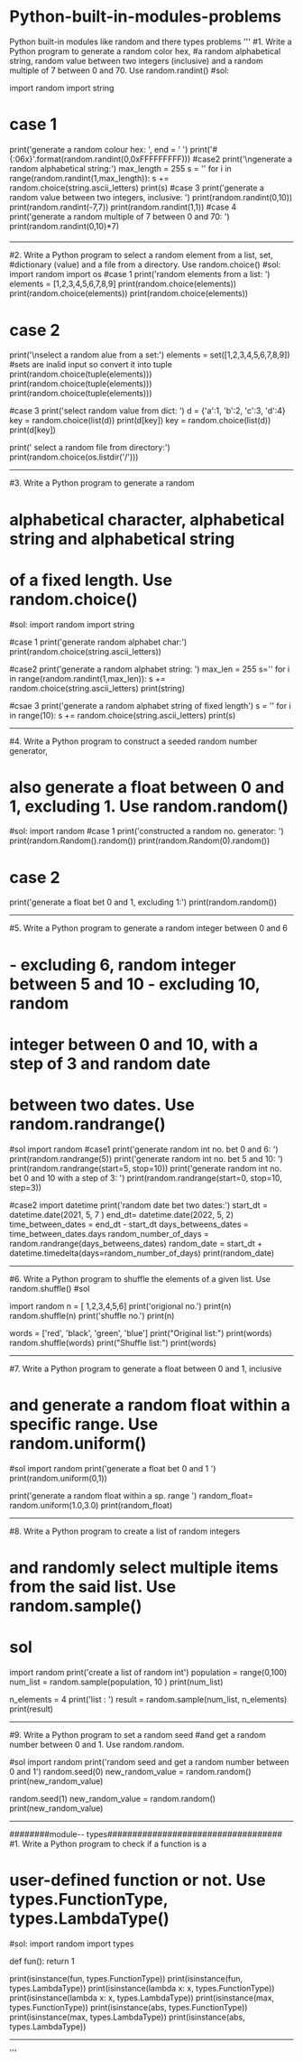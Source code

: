 # Python-built-in-modules-problems
Python built-in modules like random and there types problems
'''
#1. Write a Python program to generate a random color hex,
#a random alphabetical string, random value between two integers (inclusive) and a random multiple of 7 between 0 and 70. Use random.randint()
#sol:

import  random
import string
# case 1
print('generate a random colour hex: ', end = ' ')
print('#{:06x}'.format(random.randint(0,0xFFFFFFFFF)))
#case2
print('\ngenerate a random alphabetical string:')
max_length = 255
s = ''
for i in range(random.randint(1,max_length)):
    s += random.choice(string.ascii_letters)
print(s)
#case 3
print('generate a random value between two integers, inclusive: ')
print(random.randint(0,10))
print(random.randint(-7,7))
print(random.randint(1,1))
#case 4
print('generate a random multiple of 7 between 0 and 70: ')
print(random.randint(0,10)*7)
####
___________________________________________________________________________________________________
#2. Write a Python program to select a random element from a list, set,
#dictionary (value) and a file from a directory. Use random.choice()
#sol:
import  random
import os
#case 1
print('random elements from a list: ')
elements = [1,2,3,4,5,6,7,8,9]
print(random.choice(elements))
print(random.choice(elements))
print(random.choice(elements))

# case 2
print('\nselect a random alue from a set:')
elements = set([1,2,3,4,5,6,7,8,9])
#sets are inalid input so convert it into tuple
print(random.choice(tuple(elements)))
print(random.choice(tuple(elements)))
print(random.choice(tuple(elements)))

#case 3
print('select random value from dict: ')
d = {'a':1, 'b':2, 'c':3, 'd':4}
key = random.choice(list(d))
print(d[key])
key = random.choice(list(d))
print(d[key])

print(' select a random file from directory:')
print(random.choice(os.listdir('/')))
___________________________________________________________________________________________________

#3. Write a Python program to generate a random
# alphabetical character, alphabetical string and alphabetical string
# of a fixed length. Use random.choice()
#sol:
import random
import string

#case 1
print('generate random alphabet char:')
print(random.choice(string.ascii_letters))

#case2
print('generate a random alphabet string: ')
max_len = 255
s=''
for i in range(random.randint(1,max_len)):
    s += random.choice(string.ascii_letters)
print(string)

#csae 3
print('generate a random alphabet string of fixed length')
s = ''
for i in range(10):
    s += random.choice(string.ascii_letters)
print(s)
___________________________________________________________________________________________________

#4. Write a Python program to construct a seeded random number generator,
# also generate a float between 0 and 1, excluding 1. Use random.random()
#sol:
import random
#case 1
print('constructed a random no. generator: ')
print(random.Random().random())
print(random.Random(0).random())

# case 2
print('generate a float bet 0 and 1, excluding 1:')
print(random.random())

___________________________________________________________________________________________________

#5. Write a Python program to generate a random integer between 0 and 6
# - excluding 6, random integer between 5 and 10 - excluding 10, random
# integer between 0 and 10, with a step of 3 and random date
# between two dates. Use random.randrange()
#sol
import random
#case1
print('generate random int no. bet 0 and 6: ')
print(random.randrange(5))
print('generate random int no. bet 5 and 10: ')
print(random.randrange(start=5, stop=10))
print('generate random int no. bet 0 and 10 with a step of 3: ')
print(random.randrange(start=0, stop=10, step=3))

#case2
import datetime
print('random date bet two dates:')
start_dt = datetime.date(2021, 5, 7 )
end_dt= datetime.date(2022, 5, 2)
time_between_dates = end_dt - start_dt
days_betweens_dates = time_between_dates.days
random_number_of_days = random.randrange(days_betweens_dates)
random_date = start_dt + datetime.timedelta(days=random_number_of_days)
print(random_date)

_______________________________________________________________________________________

#6. Write a Python program to shuffle the elements of a given list. Use random.shuffle()
#sol

import random
n = [ 1,2,3,4,5,6]
print('origional no.')
print(n)
random.shuffle(n)
print('shuffle no.')
print(n)

words = ['red', 'black', 'green', 'blue']
print("Original list:")
print(words)
random.shuffle(words)
print("Shuffle list:")
print(words)

_______________________________________________________________________________________

#7. Write a Python program to generate a float between 0 and 1, inclusive
# and generate a random float within a specific range. Use random.uniform()

#sol
import random
print('generate a float bet 0 and 1 ')
print(random.uniform(0,1))

print('generate a random float within a sp. range ')
random_float= random.uniform(1.0,3.0)
print(random_float)

__________________________________________________________________________________________________

#8. Write a Python program to create a list of random integers
# and randomly select multiple items from the said list. Use random.sample()
# sol

import random
print('create a list of random int')
population = range(0,100)
num_list = random.sample(population, 10 )
print(num_list)

n_elements = 4
print('list : ')
result = random.sample(num_list, n_elements)
print(result)

_________________________________________________________________________________

#9. Write a Python program to set a random seed
#and get a random number between 0 and 1. Use random.random.

#sol
import  random
print('random seed and get a random number between 0 and 1')
random.seed(0)
new_random_value = random.random()
print(new_random_value)

random.seed(1)
new_random_value = random.random()
print(new_random_value)

_______________________________________________________________
########module-- types###################################
#1. Write a Python program to check if a function is a
# user-defined function or not. Use types.FunctionType, types.LambdaType()

#sol:
import random
import types


def fun():
    return 1

print(isinstance(fun, types.FunctionType))
print(isinstance(fun, types.LambdaType))
print(isinstance(lambda x: x, types.FunctionType))
print(isinstance(lambda x: x, types.LambdaType))
print(isinstance(max, types.FunctionType))
print(isinstance(abs, types.FunctionType))
print(isinstance(max, types.LambdaType))
print(isinstance(abs, types.LambdaType))

_______________________________________________________________________________________
'''
